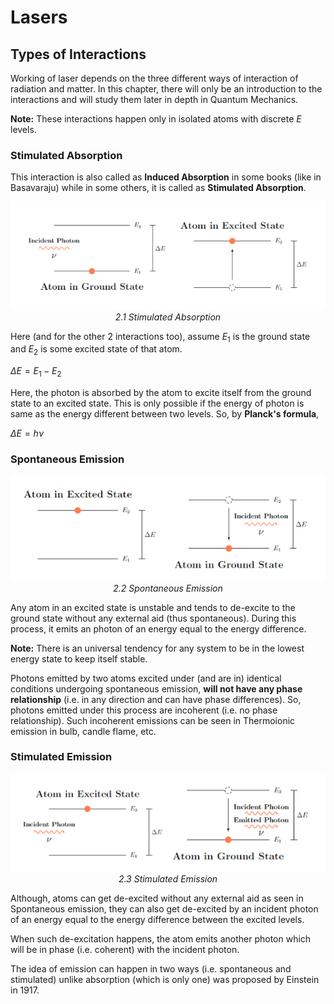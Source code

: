 # Lasers

## Types of Interactions

Working of laser depends on the three different ways of interaction of radiation and matter. In this chapter, there will only be an introduction to the interactions and will study them later in depth in Quantum Mechanics.

**Note:** These interactions happen only in isolated atoms with discrete $E$ levels.

### Stimulated Absorption

This interaction is also called as **Induced Absorption** in some books (like in Basavaraju) while in some others, it is called as **Stimulated Absorption**.

<p align="center">
    <img src="./img/03_induced_absorption.png"><br/>
    <i>2.1 Stimulated Absorption</i>
</p>

Here (and for the other 2 interactions too), assume $E_{1}$ is the ground state and $E_{2}$ is some excited state of that atom.

$\Delta E = E_{1} - E_{2}$<br/>

Here, the photon is absorbed by the atom to excite itself from the ground state to an excited state. This is only possible if the energy of photon is same as the energy different between two levels. So, by **Planck's formula**,

$\Delta E = h\nu$ 

### Spontaneous Emission

<p align="center">
    <img src="./img/04_spontaneous_emission.png"><br/>
    <i>2.2 Spontaneous Emission</i>
</p>

Any atom in an excited state is unstable and tends to de-excite to the ground state without any external aid (thus spontaneous). During this process, it emits an photon of an energy equal to the energy difference.

**Note:** There is an universal tendency for any system to be in the lowest energy state to keep itself stable.

Photons emitted by two atoms excited under (and are in) identical conditions undergoing spontaneous emission, **will not have any phase relationship** (i.e. in any direction and can have phase differences). So, photons emitted under this process are incoherent (i.e. no phase relationship). Such incoherent emissions can be seen in Thermoionic emission in bulb, candle flame, etc.

### Stimulated Emission

<p align="center">
    <img src="./img/05_stimulated_emission.png"><br/>
    <i>2.3 Stimulated Emission</i>
</p>

Although, atoms can get de-excited without any external aid as seen in Spontaneous emission, they can also get de-excited by an incident photon of an energy equal to the energy difference between the excited levels.

When such de-excitation happens, the atom emits another photon which will be in phase (i.e. coherent) with the incident photon.

The idea of emission can happen in two ways (i.e. spontaneous and stimulated) unlike absorption (which is only one) was proposed by Einstein in 1917.